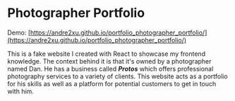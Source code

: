 # Photographer Portfolio
Demo: [https://andre2xu.github.io/portfolio_photographer_portfolio/](https://andre2xu.github.io/portfolio_photographer_portfolio/)

This is a fake website I created with React to showcase my frontend knowledge. The context behind it is that it's owned by a photographer named Dan. He has a business called ***Protos*** which offers professional photography services to a variety of clients. This website acts as a portfolio for his skills as well as a platform for potential customers to get in touch with him.